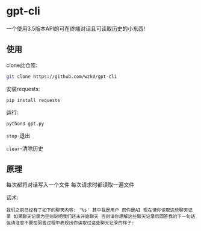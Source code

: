 # gpt-cli

一个使用3.5版本API的可在终端对话且可读取历史的小东西!

## 使用

clone此仓库:

```sh
git clone https://github.com/wzk0/gpt-cli
```

安装requests:

```
pip install requests
```

运行:

```
python3 gpt.py
```

`stop`-退出

`clear`-清除历史

## 原理

每次都将对话写入一个文件 每次请求时都读取一遍文件

话术:

```
我们之前已经有了如下的聊天内容: '%s' 其中我是用户 而你是AI 现在请你读取这些聊天记录 如果聊天记录为空则说明我们还未开始聊天 否则请你理解这些聊天记录后回答我的下一句话 但请注意不要在回答过程中表现出你读取过这些聊天记录的样子:
```
